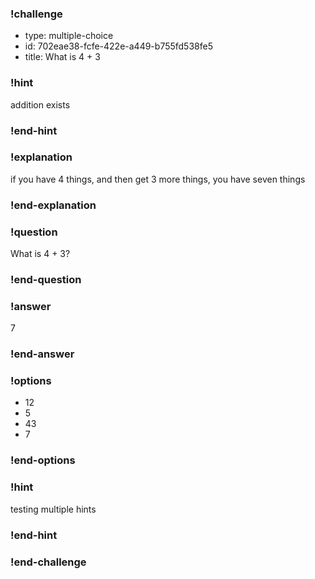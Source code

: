 ### !challenge
* type: multiple-choice
* id: 702eae38-fcfe-422e-a449-b755fd538fe5
* title: What is 4 + 3
### !hint
addition exists
### !end-hint
### !explanation
if you have 4 things, and then get 3 more things, you have seven things
### !end-explanation
### !question
What is 4 + 3?
### !end-question
### !answer
7
### !end-answer
### !options
* 12
* 5
* 43
* 7

### !end-options
### !hint
testing multiple hints
### !end-hint
### !end-challenge